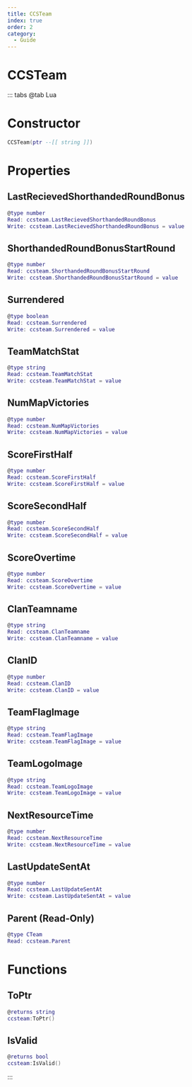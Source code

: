 ```yaml
---
title: CCSTeam
index: true
order: 2
category:
  - Guide
---
```


# CCSTeam

::: tabs
@tab Lua
# Constructor
```lua
CCSTeam(ptr --[[ string ]])
```
# Properties
## LastRecievedShorthandedRoundBonus 
```lua
@type number
Read: ccsteam.LastRecievedShorthandedRoundBonus
Write: ccsteam.LastRecievedShorthandedRoundBonus = value
```
## ShorthandedRoundBonusStartRound 
```lua
@type number
Read: ccsteam.ShorthandedRoundBonusStartRound
Write: ccsteam.ShorthandedRoundBonusStartRound = value
```
## Surrendered 
```lua
@type boolean
Read: ccsteam.Surrendered
Write: ccsteam.Surrendered = value
```
## TeamMatchStat 
```lua
@type string
Read: ccsteam.TeamMatchStat
Write: ccsteam.TeamMatchStat = value
```
## NumMapVictories 
```lua
@type number
Read: ccsteam.NumMapVictories
Write: ccsteam.NumMapVictories = value
```
## ScoreFirstHalf 
```lua
@type number
Read: ccsteam.ScoreFirstHalf
Write: ccsteam.ScoreFirstHalf = value
```
## ScoreSecondHalf 
```lua
@type number
Read: ccsteam.ScoreSecondHalf
Write: ccsteam.ScoreSecondHalf = value
```
## ScoreOvertime 
```lua
@type number
Read: ccsteam.ScoreOvertime
Write: ccsteam.ScoreOvertime = value
```
## ClanTeamname 
```lua
@type string
Read: ccsteam.ClanTeamname
Write: ccsteam.ClanTeamname = value
```
## ClanID 
```lua
@type number
Read: ccsteam.ClanID
Write: ccsteam.ClanID = value
```
## TeamFlagImage 
```lua
@type string
Read: ccsteam.TeamFlagImage
Write: ccsteam.TeamFlagImage = value
```
## TeamLogoImage 
```lua
@type string
Read: ccsteam.TeamLogoImage
Write: ccsteam.TeamLogoImage = value
```
## NextResourceTime 
```lua
@type number
Read: ccsteam.NextResourceTime
Write: ccsteam.NextResourceTime = value
```
## LastUpdateSentAt 
```lua
@type number
Read: ccsteam.LastUpdateSentAt
Write: ccsteam.LastUpdateSentAt = value
```
## Parent (Read-Only)
```lua
@type CTeam
Read: ccsteam.Parent
```
# Functions
## ToPtr
```lua
@returns string
ccsteam:ToPtr()
```
## IsValid
```lua
@returns bool
ccsteam:IsValid()
```

:::